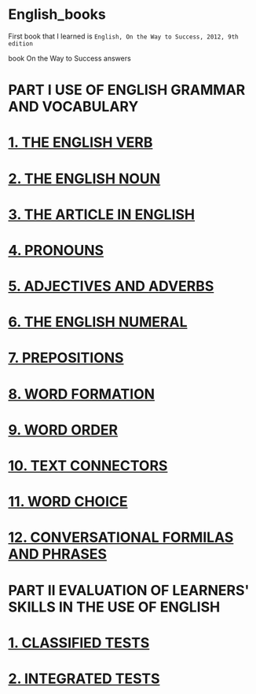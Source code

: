# English_books
First book that I learned is `English, On the Way to Success, 2012, 9th edition`

book On the Way to Success answers

# PART I USE OF ENGLISH GRAMMAR AND VOCABULARY
# [1. THE ENGLISH VERB](On_the_Way_to_Success/I/1./1.README.md)
# [2. THE ENGLISH NOUN](On_the_Way_to_Success/I/2./2.README.md)
# [3. THE ARTICLE IN ENGLISH](On_the_Way_to_Success/I/3./3.README.md)
# [4. PRONOUNS](On_the_Way_to_Success/I/4./4.README.md)
# [5. ADJECTIVES AND ADVERBS](On_the_Way_to_Success/I/5./5.README.md)
# [6. THE ENGLISH NUMERAL](On_the_Way_to_Success/I/6./6.README.md)
# [7. PREPOSITIONS](On_the_Way_to_Success/I/7./7.README.md)
# [8. WORD FORMATION](On_the_Way_to_Success/I/8./8.README.md)
# [9. WORD ORDER](On_the_Way_to_Success/I/9./9.README.md)
# [10. TEXT CONNECTORS](On_the_Way_to_Success/I/10./10.README.md)
# [11. WORD CHOICE](On_the_Way_to_Success/I/11./11.README.md)
# [12. CONVERSATIONAL FORMILAS AND PHRASES](On_the_Way_to_Success/12./12.README.md)
# PART II EVALUATION OF LEARNERS' SKILLS IN THE USE OF ENGLISH
# [1. CLASSIFIED TESTS](On_the_Way_to_Success/II/1./1.README.md)
# [2. INTEGRATED TESTS](On_the_Way_to_Success/II/2./2.README.md)



